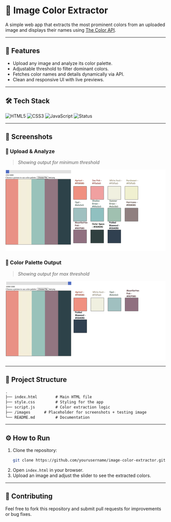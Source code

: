 # 🎨 Image Color Extractor

A simple web app that extracts the most prominent colors from an uploaded image and displays their names using [The Color API](https://www.thecolorapi.com/).  

---

## 🚀 Features
- Upload any image and analyze its color palette.  
- Adjustable threshold to filter dominant colors.  
- Fetches color names and details dynamically via API.  
- Clean and responsive UI with live previews.

---

## 🛠️ Tech Stack
![HTML5](https://img.shields.io/badge/HTML5-E34F26?style=for-the-badge&logo=html5&logoColor=white)
![CSS3](https://img.shields.io/badge/CSS3-1572B6?style=for-the-badge&logo=css3&logoColor=white)
![JavaScript](https://img.shields.io/badge/JavaScript-F7DF1E?style=for-the-badge&logo=javascript&logoColor=black)
![Status](https://img.shields.io/badge/Status-Finished-brightgreen?style=for-the-badge)

---

## 📸 Screenshots

### 🔹 Upload & Analyze
> *Showing output for minimum threshold*

![App Screenshot](./images/image.png)

### 🔹 Color Palette Output
>  *Showing output for max threshold*

![App Screenshot](./images/image2.png)

---

## 📂 Project Structure
```
.
├── index.html        # Main HTML file
├── style.css         # Styling for the app
├── script.js         # Color extraction logic
├── /images      # Placeholder for screenshots + testing image
└── README.md         # Documentation
```

---

## ⚙️ How to Run
1. Clone the repository:
   ```bash
   git clone https://github.com/yourusername/image-color-extractor.git
   ```
2. Open `index.html` in your browser.  
3. Upload an image and adjust the slider to see the extracted colors.

---

## 🤝 Contributing
Feel free to fork this repository and submit pull requests for improvements or bug fixes.

